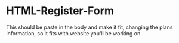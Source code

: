 # HTML-Register-Form
This should be paste in the body and make it fit, changing the plans information, so it fits with website you'll be working on.
